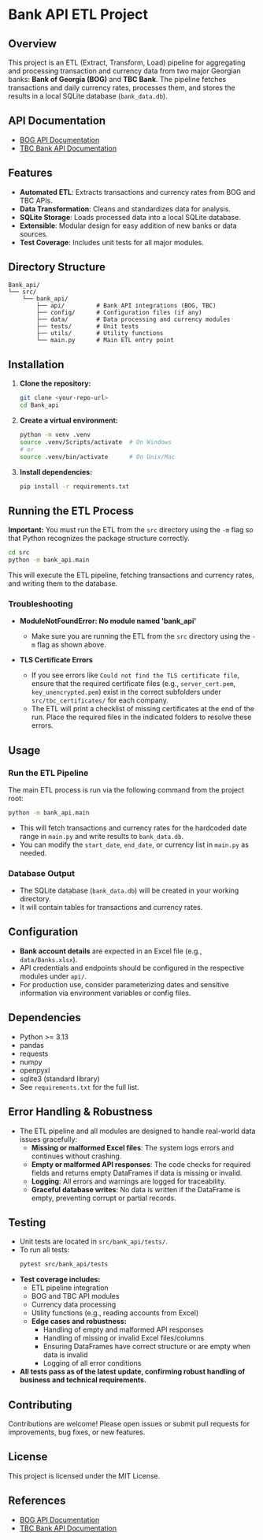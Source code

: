 # Bank API ETL Project

## Overview
This project is an ETL (Extract, Transform, Load) pipeline for aggregating and processing transaction and currency data from two major Georgian banks: **Bank of Georgia (BOG)** and **TBC Bank**. The pipeline fetches transactions and daily currency rates, processes them, and stores the results in a local SQLite database (`bank_data.db`).

## API Documentation
- [BOG API Documentation](https://api.bog.ge/docs/en/bonline/rates/commercial-currency)
- [TBC Bank API Documentation](https://developers.tbcbank.ge/docs/api-overview)

## Features
- **Automated ETL**: Extracts transactions and currency rates from BOG and TBC APIs.
- **Data Transformation**: Cleans and standardizes data for analysis.
- **SQLite Storage**: Loads processed data into a local SQLite database.
- **Extensible**: Modular design for easy addition of new banks or data sources.
- **Test Coverage**: Includes unit tests for all major modules.

## Directory Structure
```
Bank_api/
└── src/
    └── bank_api/
        ├── api/         # Bank API integrations (BOG, TBC)
        ├── config/      # Configuration files (if any)
        ├── data/        # Data processing and currency modules
        ├── tests/       # Unit tests
        ├── utils/       # Utility functions
        └── main.py      # Main ETL entry point
```

## Installation
1. **Clone the repository:**
   ```sh
   git clone <your-repo-url>
   cd Bank_api
   ```
2. **Create a virtual environment:**
   ```sh
   python -m venv .venv
   source .venv/Scripts/activate  # On Windows
   # or
   source .venv/bin/activate      # On Unix/Mac
   ```
3. **Install dependencies:**
   ```sh
   pip install -r requirements.txt
   ```

## Running the ETL Process

**Important:** You must run the ETL from the `src` directory using the `-m` flag so that Python recognizes the package structure correctly.

```sh
cd src
python -m bank_api.main
```

This will execute the ETL pipeline, fetching transactions and currency rates, and writing them to the database.

### Troubleshooting

- **ModuleNotFoundError: No module named 'bank_api'**
  - Make sure you are running the ETL from the `src` directory using the `-m` flag as shown above.

- **TLS Certificate Errors**
  - If you see errors like `Could not find the TLS certificate file`, ensure that the required certificate files (e.g., `server_cert.pem`, `key_unencrypted.pem`) exist in the correct subfolders under `src/tbc_certificates/` for each company.
  - The ETL will print a checklist of missing certificates at the end of the run. Place the required files in the indicated folders to resolve these errors.

## Usage
### Run the ETL Pipeline
The main ETL process is run via the following command from the project root:
```sh
python -m bank_api.main
```
- This will fetch transactions and currency rates for the hardcoded date range in `main.py` and write results to `bank_data.db`.
- You can modify the `start_date`, `end_date`, or currency list in `main.py` as needed.

### Database Output
- The SQLite database (`bank_data.db`) will be created in your working directory.
- It will contain tables for transactions and currency rates.

## Configuration
- **Bank account details** are expected in an Excel file (e.g., `data/Banks.xlsx`).
- API credentials and endpoints should be configured in the respective modules under `api/`.
- For production use, consider parameterizing dates and sensitive information via environment variables or config files.

## Dependencies
- Python >= 3.13
- pandas
- requests
- numpy
- openpyxl
- sqlite3 (standard library)
- See `requirements.txt` for the full list.

## Error Handling & Robustness
- The ETL pipeline and all modules are designed to handle real-world data issues gracefully:
  - **Missing or malformed Excel files**: The system logs errors and continues without crashing.
  - **Empty or malformed API responses**: The code checks for required fields and returns empty DataFrames if data is missing or invalid.
  - **Logging**: All errors and warnings are logged for traceability.
  - **Graceful database writes**: No data is written if the DataFrame is empty, preventing corrupt or partial records.

## Testing
- Unit tests are located in `src/bank_api/tests/`.
- To run all tests:
  ```sh
  pytest src/bank_api/tests
  ```
- **Test coverage includes:**
  - ETL pipeline integration
  - BOG and TBC API modules
  - Currency data processing
  - Utility functions (e.g., reading accounts from Excel)
  - **Edge cases and robustness:**
    - Handling of empty and malformed API responses
    - Handling of missing or invalid Excel files/columns
    - Ensuring DataFrames have correct structure or are empty when data is invalid
    - Logging of all error conditions
- **All tests pass as of the latest update, confirming robust handling of business and technical requirements.**

## Contributing
Contributions are welcome! Please open issues or submit pull requests for improvements, bug fixes, or new features.

## License
This project is licensed under the MIT License.

## References
- [BOG API Documentation](https://api.bog.ge/docs/en/bonline/rates/commercial-currency)
- [TBC Bank API Documentation](https://developers.tbcbank.ge/docs/api-overview)